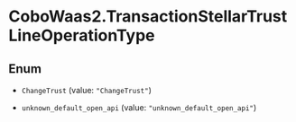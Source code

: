 # CoboWaas2.TransactionStellarTrustLineOperationType

## Enum


* `ChangeTrust` (value: `"ChangeTrust"`)

* `unknown_default_open_api` (value: `"unknown_default_open_api"`)


